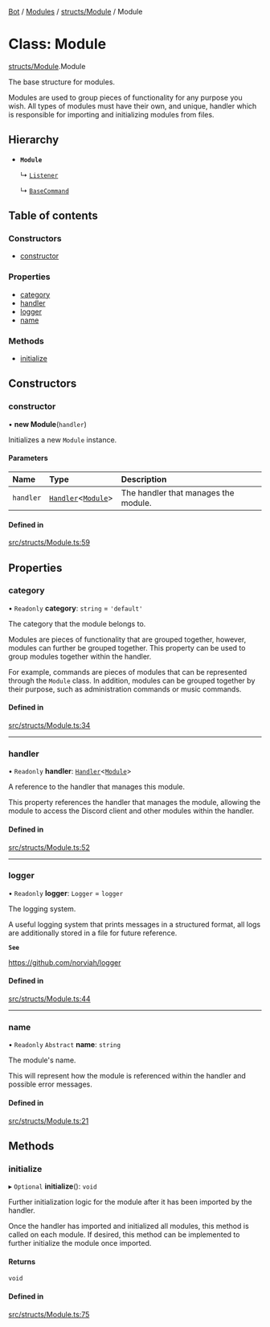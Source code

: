 [Bot](../README.md) / [Modules](../modules.md) / [structs/Module](../modules/structs_Module.md) / Module

# Class: Module

[structs/Module](../modules/structs_Module.md).Module

The base structure for modules.

Modules are used to group pieces of functionality for any purpose you wish.
All types of modules must have their own, and unique, handler which is
responsible for importing and initializing modules from files.

## Hierarchy

- **`Module`**

  ↳ [`Listener`](structs_Listener.Listener.md)

  ↳ [`BaseCommand`](structs_commands_BaseCommand.BaseCommand.md)

## Table of contents

### Constructors

- [constructor](structs_Module.Module.md#constructor)

### Properties

- [category](structs_Module.Module.md#category)
- [handler](structs_Module.Module.md#handler)
- [logger](structs_Module.Module.md#logger)
- [name](structs_Module.Module.md#name)

### Methods

- [initialize](structs_Module.Module.md#initialize)

## Constructors

### constructor

• **new Module**(`handler`)

Initializes a new `Module` instance.

#### Parameters

| Name | Type | Description |
| :------ | :------ | :------ |
| `handler` | [`Handler`](structs_handlers_Handler.Handler.md)<[`Module`](structs_Module.Module.md)\> | The handler that manages the module. |

#### Defined in

[src/structs/Module.ts:59](https://github.com/Norviah/bot/blob/fefba0e/src/structs/Module.ts#L59)

## Properties

### category

• `Readonly` **category**: `string` = `'default'`

The category that the module belongs to.

Modules are pieces of functionality that are grouped together, however,
modules can further be grouped together. This property can be used to
group modules together within the handler.

For example, commands are pieces of modules that can be represented through
the `Module` class. In addition, modules can be grouped together by their
purpose, such as administration commands or music commands.

#### Defined in

[src/structs/Module.ts:34](https://github.com/Norviah/bot/blob/fefba0e/src/structs/Module.ts#L34)

___

### handler

• `Readonly` **handler**: [`Handler`](structs_handlers_Handler.Handler.md)<[`Module`](structs_Module.Module.md)\>

A reference to the handler that manages this module.

This property references the handler that manages the module, allowing the
module to access the Discord client and other modules within the handler.

#### Defined in

[src/structs/Module.ts:52](https://github.com/Norviah/bot/blob/fefba0e/src/structs/Module.ts#L52)

___

### logger

• `Readonly` **logger**: `Logger` = `logger`

The logging system.

A useful logging system that prints messages in a structured format, all
logs are additionally stored in a file for future reference.

**`See`**

https://github.com/norviah/logger

#### Defined in

[src/structs/Module.ts:44](https://github.com/Norviah/bot/blob/fefba0e/src/structs/Module.ts#L44)

___

### name

• `Readonly` `Abstract` **name**: `string`

The module's name.

This will represent how the module is referenced within the handler and
possible error messages.

#### Defined in

[src/structs/Module.ts:21](https://github.com/Norviah/bot/blob/fefba0e/src/structs/Module.ts#L21)

## Methods

### initialize

▸ `Optional` **initialize**(): `void`

Further initialization logic for the module after it has been imported by
the handler.

Once the handler has imported and initialized all modules, this method is
called on each module. If desired, this method can be implemented to
further initialize the module once imported.

#### Returns

`void`

#### Defined in

[src/structs/Module.ts:75](https://github.com/Norviah/bot/blob/fefba0e/src/structs/Module.ts#L75)
